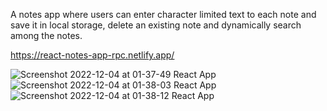 A notes app where users can enter character limited text to each note and save it in local storage, delete an existing note and dynamically search among the notes.

https://react-notes-app-rpc.netlify.app/

![Screenshot 2022-12-04 at 01-37-49 React App](https://user-images.githubusercontent.com/106545681/205466793-5cf2daf1-c631-4382-87cf-a9e95f167af6.png)
![Screenshot 2022-12-04 at 01-38-03 React App](https://user-images.githubusercontent.com/106545681/205466795-c6a8aa64-4823-42e4-838c-c4e920df5493.png)
![Screenshot 2022-12-04 at 01-38-12 React App](https://user-images.githubusercontent.com/106545681/205466799-496d1ecb-2cc3-4778-af3e-8b48beacf797.png)
